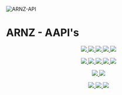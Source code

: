 
![ARNZ-API](https://telegra.ph/file/c793578cfabf67d292dd0.png)
# ARNZ - AAPI's
<p align="center">
<a href="https://www.codacy.com/gh/LoliKillers/Arnz-Api/dashboard?utm_source=github.com&amp;utm_medium=referral&amp;utm_content=LoliKillers/Arnz-Api&amp;utm_campaign=Badge_Grade" alt="Codacy Badge">
<img src="https://app.codacy.com/project/badge/Grade/972e73015aaa4096bf109a79acae8afb" /> </a>
<a href="https://github.com/LoliKillers/Arnz-Api" alt="Libraries.io dependency status for GitHub repo"> <img src="https://img.shields.io/librariesio/github/LoliKillers/Arnz-Api?style=flat&logo=github&color=red" /> </a>
<a href="http://hits.dwyl.com/LoliKillers/Arnz-Api" alt="HitCount"> <img src="http://hits.dwyl.com/LoliKillers/Arnz-Api.svg" /> </a>
<a href="https://github.com/LoliKillers/Arnz-Api/network/members" alt="GitHub stars"> <img src="https://img.shields.io/github/stars/LoliKillers/Arnz-Api?style=flat&logo=github&color=yellow" /> </a>
<a href="https://github.com/LoliKillers/Arnz-Api/network/members" alt="GitHub forks"> <img src="https://img.shields.io/github/forks/LoliKillers/Arnz-Api" /> </a>
</p>
<p align="center">
<a href="https://github.com/LoliKillers/Arnz-Api" alt="GitHub commit activity"> <img src="https://img.shields.io/github/commit-activity/m/LoliKillers/Arnz-Api" /> </a>
<a href="https://github.com/LoliKillers/Arnz-Api/graphs/contributors" alt="GitHub contributors"> <img src="https://img.shields.io/github/contributors/LoliKillers/Arnz-Api?style=flat&logo=github" /> </a>
<a href="https://github.com/LoliKillers/Arnz-Api" alt="GitHub closed pull requests"> <img src="https://img.shields.io/github/issues-pr-closed-raw/LoliKillers/Arnz-Api?color=success" /> </a>
<a href="https://github.com/LoliKillers/Arnz-Api" alt="GitHub issues"> <img src="https://img.shields.io/github/issues-raw/LoliKillers/Arnz-Api?style=flat&logo=github&color=red" /> </a>
<a href="https://github.com/LoliKillers/Arnz-Api" alt="GitHub closed issues"> <img src="https://img.shields.io/github/issues-closed-raw/LoliKillers/Arnz-Api?style=flat&logo=github&color=success" /> </a>
</p>
<p align="center">
<a href="https://github.com/LoliKillers/Arnz-Api" alt="GitHub repo size"> <img src="https://img.shields.io/github/repo-size/LoliKillers/Arnz-Api" /> </a>
<a href="https://github.com/LoliKillers/Arnz-Api/blob/master/LICENSE" alt="GPLv3 license"> <img src="https://img.shields.io/github/license/LoliKillers/Arnz-Api?style=flat&logo=github&color=success" /> </a>
</p>
<p align="center">
<a href="" alt="LoliKillers"> <img src="https://img.shields.io/badge/built%20by-LoliKillers-blue" /> </a>
<a href="https://github.com/LoliKillers/Arnz-Api/graphs/commit-activity" alt="Maintenance"> <img src="https://img.shields.io/badge/maintained%3F-yes-blue.svg" /> </a>
<a href="https://makeapullrequest.com" alt="PRs Welcome"> <img src="https://img.shields.io/badge/PRs-welcome-blue.svg" /> </a>
</p>
